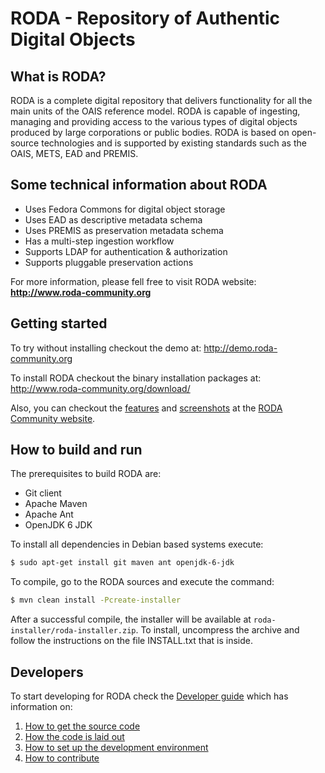 RODA - Repository of Authentic Digital Objects
==============================================

## What is RODA?
RODA is a complete digital repository that delivers functionality for all the main units of the OAIS reference model. RODA is capable of ingesting, managing and providing access to the various types of digital objects produced by large corporations or public bodies. RODA is based on open-source technologies and is supported by existing standards such as the OAIS, METS, EAD and PREMIS.

## Some technical information about RODA

* Uses Fedora Commons for digital object storage
* Uses EAD as descriptive metadata schema
* Uses PREMIS as preservation metadata schema
* Has a multi-step ingestion workflow
* Supports LDAP for authentication & authorization
* Supports pluggable preservation actions


For more information, please fell free to visit RODA website:
**<http://www.roda-community.org>**

## Getting started

To try without installing checkout the demo at: <http://demo.roda-community.org>

To install RODA checkout the binary installation packages at: http://www.roda-community.org/download/

Also, you can checkout the [features](http://www.roda-community.org/what-is-roda/) and [screenshots](http://www.roda-community.org/screenshots/) at the [RODA Community website](http://www.roda-community.org).

## How to build and run

The prerequisites to build RODA are:
 * Git client
 * Apache Maven
 * Apache Ant
 * OpenJDK 6 JDK

To install all dependencies in Debian based systems execute:
```bash
$ sudo apt-get install git maven ant openjdk-6-jdk
```

To compile, go to the RODA sources and execute the command:
```bash
$ mvn clean install -Pcreate-installer
```

After a successful compile, the installer will be available at `roda-installer/roda-installer.zip`. To install, uncompress the archive and follow the instructions on the file INSTALL.txt that is inside.

## Developers

To start developing for RODA check the [Developer guide](https://github.com/keeps/roda/wiki/Developer-guide) which has information on:

1. [How to get the source code](https://github.com/keeps/roda/wiki/Developer-guide#-how-to-get-the-source-code)
2. [How the code is laid out](https://github.com/keeps/roda/wiki/Developer-guide#-how-the-code-is-laid-out)
3. [How to set up the development environment](https://github.com/keeps/roda/wiki/Developer-guide#-how-to-set-up-the-development-environment)
4. [How to contribute](https://github.com/keeps/roda/wiki/Developer-guide#-how-to-contribute)

